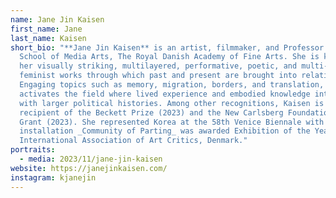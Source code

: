 ```yaml
---
name: Jane Jin Kaisen
first_name: Jane
last_name: Kaisen
short_bio: "**Jane Jin Kaisen** is an artist, filmmaker, and Professor of the
  School of Media Arts, The Royal Danish Academy of Fine Arts. She is known for
  her visually striking, multilayered, performative, poetic, and multi-voiced
  feminist works through which past and present are brought into relation.
  Engaging topics such as memory, migration, borders, and translation, she
  activates the field where lived experience and embodied knowledge intersect
  with larger political histories. Among other recognitions, Kaisen is a
  recipient of the Beckett Prize (2023) and the New Carlsberg Foundation Artist
  Grant (2023). She represented Korea at the 58th Venice Biennale with the film
  installation _Community of Parting_ was awarded Exhibition of the Year 2020 by
  International Association of Art Critics, Denmark."
portraits:
  - media: 2023/11/jane-jin-kaisen
website: https://janejinkaisen.com/
instagram: kjanejin
---
```

